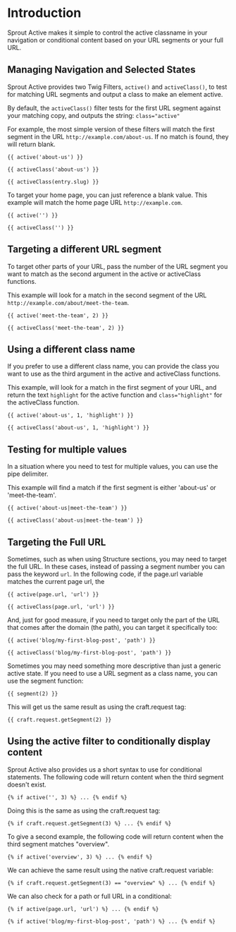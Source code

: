 # Introduction

Sprout Active makes it simple to control the active classname in your navigation or conditional content based on your URL segments or your full URL.

## Managing Navigation and Selected States

Sprout Active provides two Twig Filters, `active()` and  `activeClass()`, to test for matching URL segments and output a class to make an element active.

By default, the `activeClass()` filter tests for the first URL segment against your matching copy, and outputs the string: `class="active"`

For example, the most simple version of these filters will match the first segment in the URL `http://example.com/about-us`.  If no match is found, they will return blank.

``` twig
{{ active('about-us') }}

{{ activeClass('about-us') }}

{{ activeClass(entry.slug) }}
```

To target your home page, you can just reference a blank value.  This example will match the home page URL `http://example.com`.

``` twig
{{ active('') }}

{{ activeClass('') }}
```

## Targeting a different URL segment

To target other parts of your URL, pass the number of the URL segment you want to match as the second argument in the active or activeClass functions.

This example will look for a match in the second segment of the URL `http://example.com/about/meet-the-team`.

``` twig
{{ active('meet-the-team', 2) }}

{{ activeClass('meet-the-team', 2) }}
```

## Using a different class name

If you prefer to use a different class name, you can provide the class you want to use as the third argument in the active and activeClass functions.

This example, will look for a match in the first segment of your URL, and return the text `highlight` for the active function and `class="highlight"` for the activeClass function.

``` twig
{{ active('about-us', 1, 'highlight') }}

{{ activeClass('about-us', 1, 'highlight') }}
```

## Testing for multiple values

In a situation where you need to test for multiple values, you can use the pipe delimiter.

This example will find a match if the first segment is either 'about-us' or 'meet-the-team'.

``` twig
{{ active('about-us|meet-the-team') }}

{{ activeClass('about-us|meet-the-team') }}
```

## Targeting the Full URL

Sometimes, such as when using Structure sections, you may need to target the full URL.  In these cases, instead of passing a segment number you can pass the keyword `url`. In the following code, if the page.url variable matches the current page url, the 
	
``` twig
{{ active(page.url, 'url') }}

{{ activeClass(page.url, 'url') }}
```

And, just for good measure, if you need to target only the part of the URL that comes after the domain (the path), you can target it specifically too:

``` twig
{{ active('blog/my-first-blog-post', 'path') }}

{{ activeClass('blog/my-first-blog-post', 'path') }}
```

Sometimes you may need something more descriptive than just a generic active state.  If you need to use a URL segment as a class name, you can use the segment function:

``` twig
{{ segment(2) }}
```

This will get us the same result as using the craft.request tag:

``` twig
{{ craft.request.getSegment(2) }}
```

## Using the active filter to conditionally display content

Sprout Active also provides us a short syntax to use for conditional statements.  The following code will return content when the third segment doesn't exist.

``` twig
{% if active('', 3) %} ... {% endif %}
```

Doing this is the same as using the craft.request tag:

``` twig
{% if craft.request.getSegment(3) %} ... {% endif %}
```

To give a second example, the following code will return content when the third segment matches "overview".

``` twig
{% if active('overview', 3) %} ... {% endif %}
```

We can achieve the same result using the native craft.request variable:

``` twig
{% if craft.request.getSegment(3) == "overview" %} ... {% endif %}
```

We can also check for a path or full URL in a conditional:

``` twig
{% if active(page.url, 'url') %} ... {% endif %}

{% if active('blog/my-first-blog-post', 'path') %} ... {% endif %}
```